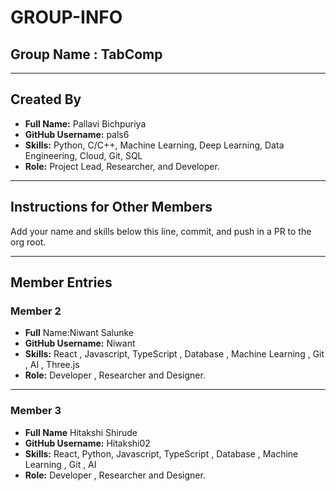 # GROUP-INFO

## Group Name : **TabComp**

---

## Created By 
- **Full Name:** Pallavi Bichpuriya  
- **GitHub Username:** pals6
- **Skills:** Python, C/C++, Machine Learning, Deep Learning, Data Engineering, Cloud, Git, SQL  
- **Role:** Project Lead, Researcher, and Developer.
  
---

## Instructions for Other Members  
Add your name and skills below this line, commit, and push in a PR to the org root.

---

## Member Entries  

### Member 2  
- **Full** Name:Niwant Salunke
- **GitHub Username:** Niwant 
- **Skills:** React , Javascript, TypeScript , Database , Machine Learning , Git , AI , Three.js
- **Role:** Developer , Researcher and Designer.

---

### Member 3  
- **Full Name** Hitakshi Shirude
- **GitHub Username:** Hitakshi02
- **Skills:** React, Python, Javascript, TypeScript , Database , Machine Learning , Git , AI 
- **Role:** Developer , Researcher and Designer.
